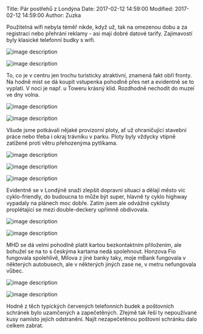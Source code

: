 ﻿Title: Pár postřehů z Londýna
Date: 2017-02-12 14:59:00
Modified: 2017-02-12 14:59:00
Author: Zuzka


Použitelná wifi nebyla téměř nikde, když už, tak na omezenou dobu a za registraci nebo přehrání reklamy - asi mají dobré datové tarify. Zajímavostí byly klasické telefonní budky s wifi.

![image description]({filename}/images/2015-10-26_13.51.59.jpg)

![image description]({filename}/images/p1260232.jpg)

To, co je v centru jen trochu turisticky atraktivní, znamená fakt obří fronty. Na hodně míst se dá koupit vstupenka pohodlně přes net a evidentně se to vyplatí. V noci je např. u Toweru krásný klid. Rozdhodně nechodit do muzeí ve dny volna.

![image description]({filename}/images/p1260248.jpg)

![image description]({filename}/images/2015-10-27_13.18.56.jpg)

Všude jsme potkávali nějaké provizorní ploty, ať už ohraničující stavební práce nebo třeba i okraj trávníku v parku. Ploty byly vždycky vtipně zatížené proti větru přehozenýma pytlíkama.

![image description]({filename}/images/P1260355.JPG)

![image description]({filename}/images/2015-10-28_10.42.47.jpg)

![image description]({filename}/images/p1250993.jpg)

Evidentně se v Londýně snaží zlepšit dopravní situaci a dělají město víc cyklo-friendly, do budoucna to může být super, hlavně ty cyklo highway vypadaly na plánech moc dobře. Zatím jsem ale odvážné cyklisty proplétající se mezi double-deckery upřímně obdivovala.

![image description]({filename}/images/p1260052.jpg)

![image description]({filename}/images/p1260076.jpg)

MHD se dá velmi pohodlně platit kartou bezkontaktním přiložením, ale bohužel se na to s českýma kartama nedá spolehnout. Honzova Fio fungovala spolehlivě, Mílova z jiné banky taky, moje mBank fungovala v některých autobusech, ale v některých jiných zase ne, v metru nefungovala vůbec.

![image description]({filename}/images/P1260243.JPG)

![image description]({filename}/images/14.31.10.jpg)

Hodně z těch typických červených telefonních budek a poštovních schránek bylo uzamčených a zapečetěných. Zřejmě tak řeší ty nepoužívané kusy namísto jejich odstranění. Najít nezapečetěnou poštovní schránku dalo celkem zabrat. 
